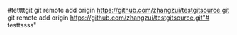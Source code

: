 #tettttgit
git remote add origin https://github.com/zhangzui/testgitsource.git
git remote add origin https://github.com/zhangzui/testgitsource.git"# testtssss" 

